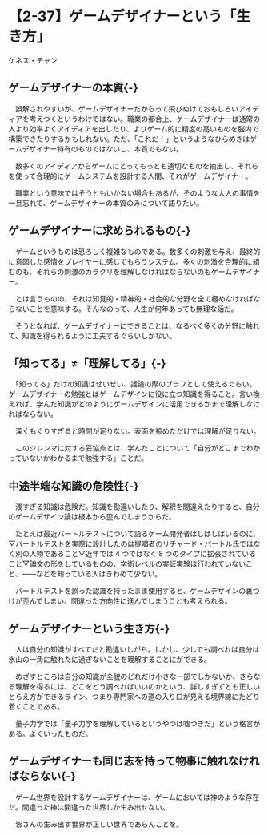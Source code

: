# 【2-37】ゲームデザイナーという「生き方」

<div class="author">ケネス・チャン</div>

## ゲームデザイナーの本質{-}

　誤解されやすいが、ゲームデザイナーだからって飛びぬけておもしろいアイディアを考えつくというわけではない。職業の都合上、ゲームデザイナーは通常の人より効率よくアイディアを出したり、よりゲーム的に精度の高いものを脳内で構築できたりするかもしれない。ただ、「これだ！」というようなひらめきはゲームデザイナー特有のものではないし、本質でもない。

　数多くのアイディアからゲームにとってもっとも適切なものを摘出し、それらを使って合理的にゲームシステムを設計する人間、それがゲームデザイナー。

　職業という意味ではそうともいかない場合もあるが、そのような大人の事情を一旦忘れて、ゲームデザイナーの本質のみについて語りたい。

## ゲームデザイナーに求められるもの{-}

　ゲームというものは恐ろしく複雑なものである。数多くの刺激を与え、最終的に意図した感情をプレイヤーに感じてもらうシステム。多くの刺激を合理的に組むのも、それらの刺激のカラクリを理解しなければならないのもゲームデザイナー。

　とは言うものの、それは知覚的・精神的・社会的な分野を全て極めなければならないことを意味する。そんなのって、人生が何年あっても無理な話だ。

　そうとなれば、ゲームデザイナーにできることは、なるべく多くの分野に触れて、知識を得られるように工夫するぐらいしかない。

## 「知ってる」≠「理解してる」{-}

　「知ってる」だけの知識はせいぜい、議論の際のブラフとして使えるぐらい。ゲームデザイナーの勉強とはゲームデザインに役に立つ知識を得ること。言い換えれば、学んだ知識がどのようにゲームデザインに活用できるかまで理解しなければならない。

　深くもぐりすぎると時間が足りない。表面を掠めただけでは理解が足りない。

　このジレンマに対する妥協点とは、学んだことについて「自分がどこまでわかっていないかわかるまで勉強する」ことだ。

## 中途半端な知識の危険性{-}

　浅すぎる知識は危険だ。知識を勘違いしたり、解釈を間違えたりすると、自分のゲームデザイン論は根本から歪んでしまうからだ。

　たとえば最近バートルテストについて語るゲーム開発者はしばしばいるのに、▽バートルテストを実際に設計したのは提唱者のリチャード・バートル氏ではなく別の人物であること▽近年では 4 つではなく 8 つのタイプに拡張されていること▽論文の形をしているものの、学術レベルの実証実験は行われていないこと、――などを知っている人はきわめて少ない。

　バートルテストを誤った認識を持ったまま使用すると、ゲームデザインの裏づけが歪んでしまい、間違った方向性に進んでしまうことも考えられる。

## ゲームデザイナーという生き方{-}

　人は自分の知識がすべてだと勘違いしがち。しかし、少しでも調べれば自分は氷山の一角に触れたに過ぎないことを理解することにができる。

　めざすところは自分の知識が全貌のどれだけ小さな一部でしかないか、さらなる理解を得るには、どこをどう調べればいいのかという、詳しすぎずとも正しいとらえ方ができるライン、つまり専門家への道の入り口が見える境界線にたどり着くことである。

　量子力学では「量子力学を理解しているというやつは嘘つきだ」という格言がある。よくいったものだ。

## ゲームデザイナーも同じ志を持って物事に触れなければならない{-}

　ゲーム世界を設計するゲームデザイナーは、ゲームにおいては神のような存在だ。間違った神は間違った世界しか生み出せない。

　皆さんの生み出す世界が正しい世界であらんことを。

